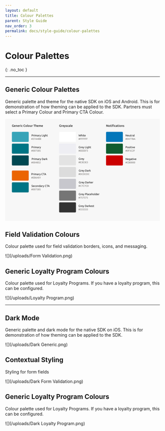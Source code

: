 ```yaml
---
layout: default
title: Colour Palettes 
parent: Style Guide
nav_order: 3
permalink: docs/style-guide/colour-palettes
---
```


# Colour Palettes 

{: .no_toc }

---

## Generic Colour Palettes 

Generic palette and theme for the native SDK on iOS and Android. This is for demonstration of how theming can be applied to the SDK. Partners must select a Primary Colour and Primary CTA Colour.

![](/uploads/Generic.png)

## Field Validation Colours

Colour palette used for field validation borders, icons, and messaging.

![](/uploads/Form Validation.png)

## Generic Loyalty Program Colours

Colour palette used for Loyalty Programs. If you have a loyalty program, this can be configured.

![](/uploads/Loyalty Program.png)

---

## Dark Mode

Generic palette and dark mode for the native SDK on iOS. This is for demonstration of how theming can be applied to the SDK. 

![](/uploads/Dark Generic.png)

## Contextual Styling
Styling for form fields

![](/uploads/Dark Form Validation.png)

## Generic Loyalty Program Colours

Colour palette used for Loyalty Programs. If you have a loyalty program, this can be configured. 

![](/uploads/Dark Loyalty Program.png)